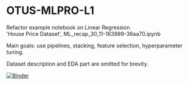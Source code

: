 # OTUS-MLPRO-L1

Refactor example notebook on Linear Regression  
'House Price Dataset', ML_recap_30_11-163989-36aa70.ipynb  

Main goals: use pipelines, stacking, feature selection, hyperparameter tuning.  

Dataset description and EDA part are omitted for brevity.

[![Binder](https://mybinder.org/badge_logo.svg)](https://mybinder.org/v2/gh/oort77/OTUS-MLPRO-L1/HEAD)
